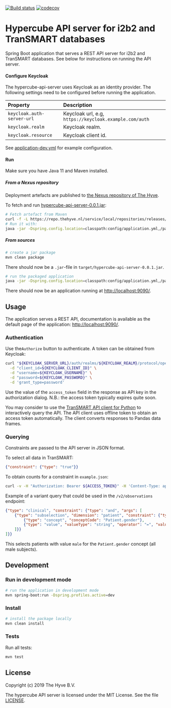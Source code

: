 [![Build status](https://travis-ci.org/thehyve/hypercube-api-server.svg?branch=master)](https://travis-ci.org/thehyve/hypercube-api-server/branches)
[![codecov](https://codecov.io/gh/thehyve/hypercube-api-server/branch/master/graph/badge.svg)](https://codecov.io/gh/thehyve/hypercube-api-server)

# Hypercube API server for i2b2 and TranSMART databases

Spring Boot application that serves a REST API server for i2b2 and TranSMART databases. 
See below for instructions on running the API server.


#### Configure Keycloak

The hypercube-api-server uses Keycloak as an identity provider.
The following settings need to be configured before running the application.

| Property                                 | Description
|:---------------------------------------- |:--------------------------------
| `keycloak.auth-server-url`               | Keycloak url, e.g, `https://keycloak.example.com/auth`
| `keycloak.realm`                         | Keycloak realm.
| `keycloak.resource`                      | Keycloak client id.

See [application-dev.yml](src/main/resources/config/application-dev.yml)
for example configuration.

#### Run

Make sure you have Java 11 and Maven installed.

##### From a Nexus repository

Deployment artefacts are published to [the Nexus repository of The Hyve](https://repo.thehyve.nl/).

To fetch and run [hypercube-api-server-0.0.1.jar](https://repo.thehyve.nl/service/local/repositories/releases/content/nl/thehyve/hypercube-api-server/0.0.1/hypercube-api-server-0.0.1.jar):
```bash
# Fetch artefact from Maven
curl -f -L https://repo.thehyve.nl/service/local/repositories/releases/content/nl/thehyve/hypercube-api-server/0.0.2/hypercube-api-server-0.0.1.jar -o hypercube-api-server-0.0.1.jar && \
# Run it with:
java -jar -Dspring.config.location=classpath:config/application.yml,/path/to/config.yml target/hypercube-api-server-0.0.2.jar
```

##### From sources
```bash
# create a jar package
mvn clean package
```
There should now be a `.jar`-file in `target/hypercube-api-server-0.0.1.jar`.
```bash
# run the packaged application
java -jar -Dspring.config.location=classpath:config/application.yml,/path/to/config.yml target/hypercube-api-server-0.0.1.jar
```

There should now be an application running at [http://localhost:9090/](http://localhost:9090/).


## Usage

The application serves a REST API, documentation is available as the default page of the application: [http://localhost:9090/](http://localhost:9090/).

### Authentication

Use the`Authorize` button to authenticate.
A token can be obtained from Keycloak:
```bash
curl "${KEYCLOAK_SERVER_URL}/auth/realms/${KEYCLOAK_REALM}/protocol/openid-connect/token" \
  -d "client_id=${KEYCLOAK_CLIENT_ID}" \
  -d "username=${KEYCLOAK_USERNAME}" \
  -d "password=${KEYCLOAK_PASSWORD}" \
  -d 'grant_type=password'
```
Use the value of the `access_token` field in the response as API key in the authorization dialog.
N.B.: the access token typically expires quite soon. 

You may consider to use the [TranSMART API client for Python](https://github.com/thehyve/transmart-api-client-py)
to interactively query the API. The API client uses offline token to obtain an access token automatically.
The client converts responses to Pandas data frames.

### Querying

Constraints are passed to the API server in JSON format.

To select all data in TranSMART:
```json
{"constraint": {"type": "true"}}
```

To obtain counts for a constraint in `example.json`:
```bash
curl -v -H "Authorization: Bearer ${ACCESS_TOKEN}" -H 'Content-Type: application/json' -d '@example.json' http://localhost:9090/v2/observations/counts
```

Example of a variant query that could be used in the `/v2/observations` endpoint:
```json
{"type": "clinical", "constraint": {"type": "and", "args": [
    {"type": "subselection", "dimension": "patient", "constraint": {"type": "and", "args": [
        {"type": "concept", "conceptCode": "Patient.gender"},
        {"type": "value", "valueType": "string", "operator": "=", "value": "male"}
    ]}}
]}}
```
This selects patients with value `male` for the `Patient.gender` concept (all male subjects).


## Development

### Run in development mode

```bash
# run the application in development mode
mvn spring-boot:run -Dspring.profiles.active=dev
```

### Install
```bash
# install the package locally
mvn clean install
```

### Tests

Run all tests:
```bash
mvn test
```



## License

Copyright (c) 2019 The Hyve B.V.

The hypercube API server is licensed under the MIT License.
See the file [LICENSE](LICENSE).
